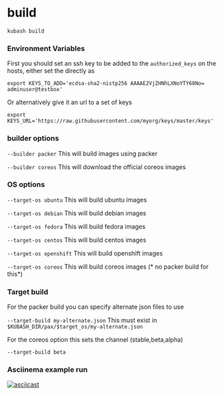 # build

`kubash build`

### Environment Variables

First you should set an ssh key to be added to the `authorized_keys` on the hosts, either set the directly as
```
export KEYS_TO_ADD='ecdsa-sha2-nistp256 AAAAE2VjZHNhLXNoYTY68No= adminuser@testbox'
```

Or alternatively give it an url to a set of keys
```
export KEYS_URL='https://raw.githubusercontent.com/myorg/keys/master/keys'
```

### builder options

`--builder packer` This will build images using packer

`--builder coreos` This will download the official coreos images

### OS options

`--target-os ubuntu` This will build ubuntu images

`--target-os debian` This will build debian images

`--target-os fedora` This will build fedora images

`--target-os centos` This will build centos images

`--target-os openshift` This will build openshift images

`--target-os coreos` This will build coreos images (* no packer build for this*)

### Target build

For the packer build you can specify alternate json files to use

`--target-build my-alternate.json` This must exist in `$KUBASH_DIR/pax/$target_os/my-alternate.json`

For the coreos option this sets the channel (stable,beta,alpha)

`--target-build beta`

### Asciinema example run

[![asciicast](https://asciinema.org/a/164070.png)](https://asciinema.org/a/164070)
